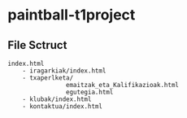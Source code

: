 # paintball-t1project

## File Sctruct

```
index.html
    - iragarkiak/index.html
    - txaperlketa/
                emaitzak_eta_Kalifikazioak.html
                egutegia.html
    - klubak/index.html
    - kontaktua/index.html
```